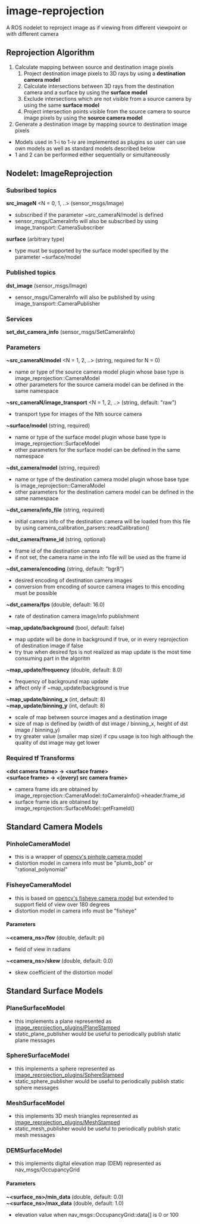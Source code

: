 # image-reprojection
A ROS nodelet to reproject image as if viewing from different viewpoint or with different camera

## Reprojection Algorithm
1. Calculate mapping between source and destination image pixels
    1. Project destination image pixels to 3D rays by using a **destination camera model**
    1. Calculate intersections between 3D rays from the destination camera and a surface by using the **surface model**
    1. Exclude intersections which are not visible from a source camera by using the same **surface model**
    1. Project intersection points visible from the source camera to source image pixels by using the **source camera model**
1. Generate a destination image by mapping source to destination image pixels

* Models used in 1-i to 1-iv are implemented as plugins so user can use own models as well as standard models described below
* 1 and 2 can be performed either sequentially or simultaneously

## Nodelet: ImageReprojection

### Subsribed topics
**src_imageN** <N = 0, 1, ..> (sensor_msgs/Image)
* subscribed if the parameter ~src_cameraN/model is defined
* sensor_msgs/CameraInfo will also be subscribed by using image_transport::CameraSubscriber

**surface** (arbitrary type)
* type must be supported by the surface model specified by the parameter ~surface/model

### Published topics
**dst_image** (sensor_msgs/Image)
* sensor_msgs/CameraInfo will also be published by using image_transport::CameraPublisher

### Services
**set_dst_camera_info** (sensor_msgs/SetCameraInfo)

### Parameters
**~src_cameraN/model** <N = 1, 2, ..> (string, required for N = 0)
* name or type of the source camera model plugin whose base type is image_reprojection::CameraModel
* other parameters for the source camera model can be defined in the same namespace

**~src_cameraN/image_transport** <N = 1, 2, ..> (string, default: "raw")
* transport type for images of the Nth source camera

**~surface/model** (string, required)
* name or type of the surface model plugin whose base type is image_reprojection::SurfaceModel
* other parameters for the surface model can be defined in the same namespace

**~dst_camera/model** (string, required)
* name or type of the destination camera model plugin whose base type is image_reprojection::CameraModel
* other parameters for the destination camera model can be defined in the same namespace

**~dst_camera/info_file** (string, required)
* initial camera info of the destination camera will be loaded from this file by using camera_calibration_parsers::readCalibration()

**~dst_camera/frame_id** (string, optional)
* frame id of the destination camera
* if not set, the camera name in the info file will be used as the frame id

**~dst_camera/encoding** (string, default: "bgr8")
* desired encoding of destination camera images
* conversion from encoding of source camera images to this encoding must be possible

**~dst_camera/fps** (double, default: 16.0)
* rate of destination camera image/info publishment

**~map_update/background** (bool, default: false)
* map update will be done in background if true, or in every reprojection of destination image if false
* try true when desired fps is not realized as map update is the most time consuming part in the algoritm

**~map_update/frequency** (double, default: 8.0)
* frequency of background map update
* affect only if ~map_update/background is true

**~map_update/binning_x** (int, default: 8)\
**~map_update/binning_y** (int, default: 8)
* scale of map between source images and a destination image
* size of map is defined by (width of dst image / binning_x, height of dst image / binning_y)
* try greater value (smaller map size) if cpu usage is too high although the quality of dst image may get lower

### Required tf Transforms
**\<dst camera frame> -> \<surface frame>**\
**\<surface frame> -> \<(every) src camera frame>**

* camera frame ids are obtained by image_reprojection::CameraModel::toCameraInfo()->header.frame_id
* surface frame ids are obtained by image_reprojection::SurfaceModel::getFrameId()

## Standard Camera Models

### PinholeCameraModel
* this is a wrapper of [opencv's pinhole camera model](https://docs.opencv.org/trunk/d9/d0c/group__calib3d.html)
* distortion model in camera info must be "plumb_bob" or "rational_polynomial"

### FisheyeCameraModel
* this is based on [opencv's fisheye camera model](https://docs.opencv.org/trunk/db/d58/group__calib3d__fisheye.html) but extended to support field of view over 180 degrees
* distortion model in camera info must be "fisheye"

#### Parameters
**~<camera_ns>/fov** (double, default: pi)
* field of view in radians

**~<camera_ns>/skew** (double, default: 0.0)
* skew coefficient of the distortion model

## Standard Surface Models

### PlaneSurfaceModel
* this implements a plane represented as [image_reprojection_plugins/PlaneStamped](image_reprojection_plugins/msg/PlaneStamped.msg)
* static_plane_publisher would be useful to periodically publish static plane messages

### SphereSurfaceModel
* this implements a sphere represented as [image_reprojection_plugins/SphereStamped](image_reprojection_plugins/msg/SphereStamped.msg)
* static_sphere_publisher would be useful to periodically publish static sphere messages

### MeshSurfaceModel
* this implements 3D mesh triangles represented as [image_reprojection_plugins/MeshStamped](image_reprojection_plugins/msg/MeshStamped.msg)
* static_mesh_publisher would be useful to periodically publish static mesh messages

### DEMSurfaceModel
* this implements digital elevation map (DEM) represented as nav_msgs/OccupancyGrid

#### Parameters
**~<surface_ns>/min_data** (double, default: 0.0)\
**~<surface_ns>/max_data** (double, default: 1.0)
* elevation value when nav_msgs::OccupancyGrid::data[] is 0 or 100
